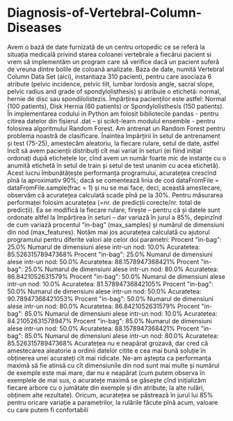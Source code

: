 # Diagnosis-of-Vertebral-Column-Diseases
Avem o bază de date furnizată de un centru ortopedic ce se referă la situația medicală
privind starea coloanei vertebrale a fiecărui pacient si vrem să implementăm un program care să
verifice dacă un pacient suferă de vreuna dintre bolile de coloană analizate. Baza de date, numită
Vertebral Column Data Set (aici), instantiaza 310 pacienti, pentru care asociaza 6 atribute (pelvic 
incidence, pelvic tilt, lumbar lordosis angle, sacral slope, pelvic radius and grade of 
spondylolisthesis) și atribuie o etichetă: normal, hernie de disc sau spondilolistezis. Împărțirea 
pacienților este astfel: Normal (100 patients), Disk Hernia (60 patients) or Spondylolisthesis (150 
patients).
În implementarea codului in Python am folosit bibliotecile pandas - pentru citirea datelor 
din fișierul .dat – și scikit-learn modulul ensemble - pentru folosirea algoritmului Random Forest.
Am antrenat un Random Forest pentru problema noastră de clasificare. 
Înaintea împărțirii în setul de antrenament și test (75-25), amestecăm aleatoriu, la fiecare 
rulare, setul de date, astfel încît să avem pacienții distribuiți cît mai variat în seturi (ei fiind inițial
ordonați după etichetele lor, cînd avem un număr foarte mic de instanțe cu o anumită etichetă 
în setul de train și setul de test unanim cu acea etichetă). Acest lucru îmbunătățește performanța 
programului, acuratețea crescînd pînă la aproximativ 90%; dacă se comentează linia de cod 
dataFromFile = dataFromFile.sample(frac = 1) și nu se mai face, deci, această amestecare, 
observăm că acuratețea calculată scade pînă pe la 30%.
Pentru măsurarea performaței folosim acuratețea (=nr. de predicții corecte/nr. total de 
predicții). Ea se modifică la fiecare rulare, firește – pentru că și datele sunt ordonate altfel la 
împărțirea în seturi – dar variază în jurul a 85%, depinzînd de cum variază procentul “in-bag”
(max_samples) și numărul de dimensiuni din nod (max_features). Notăm mai jos acuratețea 
calculată cu ajutorul programului pentru diferite valori ale celor doi parametri:
Procent "in-bag": 25.0%
Numarul de dimensiuni alese intr-un nod: 10.0%
Acuratetea: 85.52631578947368%
Procent "in-bag": 25.0%
Numarul de dimensiuni alese intr-un nod: 50.0%
Acuratetea: 88.1578947368421%
Procent "in-bag": 25.0%
Numarul de dimensiuni alese intr-un nod: 80.0%
Acuratetea: 86.8421052631579%
Procent "in-bag": 50.0%
Numarul de dimensiuni alese intr-un nod: 10.0%
Acuratetea: 81.57894736842105%
Procent "in-bag": 50.0%
Numarul de dimensiuni alese intr-un nod: 50.0%
Acuratetea: 90.78947368421053%
Procent "in-bag": 50.0%
Numarul de dimensiuni alese intr-un nod: 80.0%
Acuratetea: 86.8421052631579%
Procent "in-bag": 85.0%
Numarul de dimensiuni alese intr-un nod: 10.0%
Acuratetea: 84.21052631578947%
Procent "in-bag": 85.0%
Numarul de dimensiuni alese intr-un nod: 50.0%
Acuratetea: 88.1578947368421%
Procent "in-bag": 85.0%
Numarul de dimensiuni alese intr-un nod: 80.0%
Acuratetea: 85.52631578947368%
Acuratețea nu e neapărat grozavă, dar cred că amestecarea aleatorie a ordinii datelor 
citite e cea mai bună soluție în obținerea unei acurateți cît mai ridicate. 
Ne-am aștepta ca performanța maximă să fie atinsă cu cît dimensiunile din nod sunt mai 
multe și numărul de exemple este mai mare, dar nu e neapărat (cum putem observa în exemplele 
de mai sus, o acuratețe maximă se găsește cînd inițializăm fiecare arbore cu o jumătate din 
exemple și din atribute; la alte rulări, obținem alte rezultate). Oricum, acuratețea se păstrează în 
jurul lui 85% pentru oricare variație a parametrilor, la rulările făcute pînă acum, valoare cu care 
putem fi confortabili
